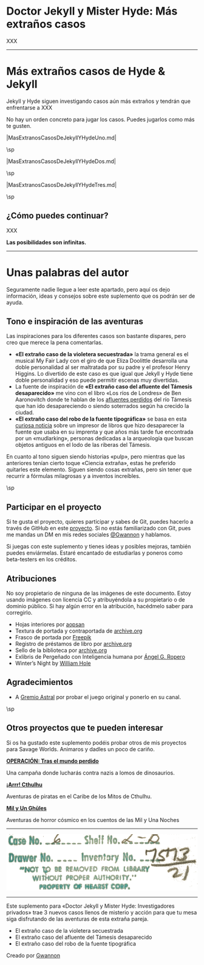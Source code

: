 # Doctor Jekyll y Mister Hyde: Más extraños casos

XXX

***

# Más extraños casos de Hyde & Jekyll

Jekyll y Hyde siguen investigando casos aún más extraños y tendrán que enfrentarse a XXX

No hay un orden concreto para jugar los casos. Puedes jugarlos como más te gusten.

|MasExtranosCasosDeJekyllYHydeUno.md|

\sp

|MasExtranosCasosDeJekyllYHydeDos.md|

\sp

|MasExtranosCasosDeJekyllYHydeTres.md|

\sp

## ¿Cómo puedes continuar?

XXX

**Las posibilidades son infinitas.**

***

# Unas palabras del autor

Seguramente nadie llegue a leer este apartado, pero aquí os dejo información, ideas y consejos sobre este suplemento que os podrán ser de ayuda.

## Tono e inspiración de las aventuras

Las inspiraciones para los diferentes casos son bastante dispares, pero creo que merece la pena comentarlas.

* **«El extraño caso de la violetera secuestrada»** la trama general es el musical My Fair Lady con el giro de que Eliza Doolittle desarrolla una doble personalidad al ser maltratada por su padre y el profesor Henry Higgins. Lo divertido de este caso es que igual que Jekyll y Hyde tiene doble personalidad y eso puede permitir escenas muy divertidas.
* La fuente de inspiración de **«El extraño caso del afluente del Támesis desaparecido»** me vino con el libro «Los ríos de Londres» de Ben Aaronovitch donde te hablan de los [afluentes perdidos](https://en.wikipedia.org/wiki/Subterranean_rivers_of_London) del río Támesis que han ido desapareciendo o siendo soterrados según ha crecido la ciudad. 
* **«El extraño caso del robo de la fuente tipográfica»** se basa en esta [curiosa noticia](https://www.thisiscolossal.com/2024/05/doves-type/) sobre un impresor de libros que hizo desaparecer la fuente que usaba en su imprenta y que años más tarde fue encontrada por un «mudlarking», personas dedicadas a la arqueología que buscan objetos antiguos en el lodo de las riberas del Támesis.

En cuanto al tono siguen siendo historias «pulp», pero mientras que las anteriores tenían cierto toque «Ciencia extraña», estas he preferido quitarles este elemento. Siguen siendo cosas extrañas, pero sin tener que recurrir a fórmulas milagrosas y a inventos increíbles.

\sp

## Participar en el proyecto

Si te gusta el proyecto, quieres participar y sabes de Git, puedes hacerlo a través de GitHub en este [proyecto](|GITHUB|). Si no estás familiarizado con Git, pues me mandas un DM en mis redes sociales [@Gwannon](https://linktr.ee/gwannon) y hablamos.

Si juegas con este suplemento y tienes ideas y posibles mejoras, también puedes enviármelas. Estaré encantado de estudiarlas y poneros como beta-testers en los créditos. 

## Atribuciones

No soy propietario de ninguna de las imágenes de este documento. Estoy usando imágenes con licencia CC y atribuyéndola a su propietario o de dominio público. Si hay algún error en la atribución, hacédmelo saber para corregirlo.

* Hojas interiores por [aopsan](https://www.freepik.com/free-photo/old-paper-texture-background_1273381.htm)
* Textura de portada y contraportada de [archive.org](https://archive.org/details/lostworldbeingac00doylrich/page/n343/mode/1up)
* Frasco de portada por [Freepik](https://www.freepik.com/icon/bottle_12791107)
* Registro de préstamos de libro por [archive.org](https://archive.org/details/strangecaseofdr00stevuoft/strangecaseofdr00stevuoft/page/n219/mode/2up)
* Sello de la biblioteca por [archive.org](https://archive.org/details/lostworldbeingac00doylrich/page/n3/mode/1up)
* Exlibris de Pergeñado con Inteligencia humana por [Ángel G. Ropero](https://bsky.app/profile/angelgropero.bsky.social)
* Winter’s Night by [William Hole](https://www.oldbookillustrations.com/illustrations/winters-night/)

## Agradecimientos

* A [Gremio Astral](https://www.youtube.com/channel/UCXxra7C7ZpZgcJ0_2w_YnJA) por probar el juego original y ponerlo en su canal.

\sp

## Otros proyectos que te pueden interesar

Si os ha gustado este suplemento podéis probar otros de mis proyectos para Savage Worlds. Animaros y dadles un poco de cariño.


**[OPERACIÓN: Tras el mundo perdido](https://mundoperdido.gwannon.com/pdf/)**

Una campaña donde lucharás contra nazis a lomos de dinosaurios.

**[¡Arrr! Cthulhu](https://arrrcthulhu.com/pdf/)**

Aventuras de piratas en el Caribe de los Mitos de Cthulhu.

**[Mil y Un Ghūles](https://1001ghules.gwannon.com/pdf/)**

Aventuras de horror cósmico en los cuentos de las Mil y Una Noches

***

![Sello de la biblioteca](./assests/images/lostworldbeingac00doylrich_0004.png)

***

Este suplemento para «Doctor Jekyll y Mister Hyde: Investigadores privados» trae 3 nuevos casos llenos de misterio y acción para que tu mesa siga disfrutando de las aventuras de esta extraña pareja.

* El extraño caso de la violetera secuestrada
* El extraño caso del afluente del Támesis desaparecido
* El extraño caso del robo de la fuente tipográfica

Creado por [Gwannon](https://linktr.ee/gwannon)